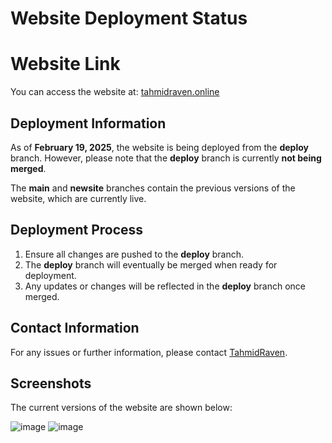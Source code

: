 # Website Deployment Status

# Website Link

You can access the website at: [tahmidraven.online](https://tahmidraven.online)

## Deployment Information

As of **February 19, 2025**, the website is being deployed from the **deploy** branch. However, please note that the **deploy** branch is currently **not being merged**.

The **main** and **newsite** branches contain the previous versions of the website, which are currently live.

## Deployment Process

1. Ensure all changes are pushed to the **deploy** branch.
2. The **deploy** branch will eventually be merged when ready for deployment.
3. Any updates or changes will be reflected in the **deploy** branch once merged.

## Contact Information

For any issues or further information, please contact [TahmidRaven](https://github.com/TahmidRaven).


## Screenshots

The current versions of the website are shown below:

![image](https://github.com/user-attachments/assets/aad26fae-92a4-49c6-aa36-ebb0ec04f9cd)
![image](https://github.com/user-attachments/assets/53dc8401-0dda-438b-a6fb-6dcc4b990483)


